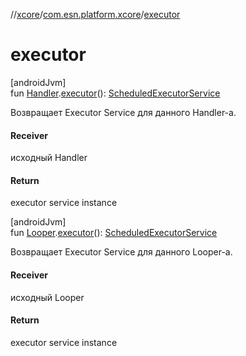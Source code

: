 //[xcore](../../index.md)/[com.esn.platform.xcore](index.md)/[executor](executor.md)

# executor

[androidJvm]\
fun [Handler](https://developer.android.com/reference/kotlin/android/os/Handler.html).[executor](executor.md)(): [ScheduledExecutorService](https://developer.android.com/reference/kotlin/java/util/concurrent/ScheduledExecutorService.html)

Возвращает Executor Service для данного Handler-а.

#### Receiver

исходный Handler

#### Return

executor service instance

[androidJvm]\
fun [Looper](https://developer.android.com/reference/kotlin/android/os/Looper.html).[executor](executor.md)(): [ScheduledExecutorService](https://developer.android.com/reference/kotlin/java/util/concurrent/ScheduledExecutorService.html)

Возвращает Executor Service для данного Looper-а.

#### Receiver

исходный Looper

#### Return

executor service instance
